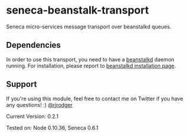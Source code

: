seneca-beanstalk-transport
==========================

Seneca micro-services message transport over beanstalkd queues.

## Dependencies

In order to use this transport, you need to have a [beanstalkd](http://kr.github.io/beanstalkd/) daemon running.
For installation, please report to [beanstalkd installation page](http://kr.github.io/beanstalkd/download.html).

## Support

If you're using this module, feel free to contact me on Twitter if you
have any questions! :) [@rjrodger](http://twitter.com/rjrodger)

Current Version: 0.2.1

Tested on: Node 0.10.36, Seneca 0.6.1
